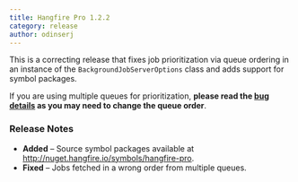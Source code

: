 ```yaml
---
title: Hangfire Pro 1.2.2
category: release
author: odinserj
---
```


This is a correcting release that fixes job prioritization via queue ordering in an instance of the `BackgroundJobServerOptions` class and adds support for symbol packages.

If you are using multiple queues for prioritization, **please read the [bug details](https://github.com/HangfireIO/Hangfire/issues/370) as you may need to change the queue order**.

### Release Notes

* **Added** – Source symbol packages available at http://nuget.hangfire.io/symbols/hangfire-pro.
* **Fixed** – Jobs fetched in a wrong order from multiple queues.